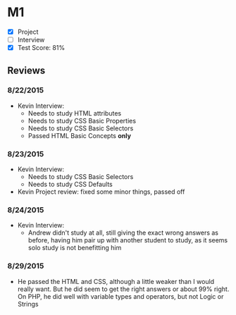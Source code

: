 # M1

- [x] Project
- [ ] Interview
- [x] Test Score: 81%

## Reviews

### 8/22/2015

- Kevin Interview: 
  - Needs to study HTML attributes
  - Needs to study CSS Basic Properties
  - Needs to study CSS Basic Selectors
  - Passed HTML Basic Concepts **only**

### 8/23/2015

- Kevin Interview:
  - Needs to study CSS Basic Selectors
  - Needs to study CSS Defaults
- Kevin Project review: fixed some minor things, passed off

### 8/24/2015

- Kevin Interview:
  - Andrew didn't study at all, still giving the exact wrong answers as before, having him pair up with another student to study, as it seems solo study is not benefitting him

### 8/29/2015
- He passed the HTML and CSS, although a little weaker than I would really want. But he did seem to get the right answers or about 99% right. On PHP, he did well with variable types and operators, but not Logic or Strings
